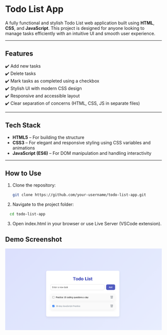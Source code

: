 # Todo List App

A fully functional and stylish Todo List web application built using **HTML**, **CSS**, and **JavaScript**. This project is designed for anyone looking to manage tasks efficiently with an intuitive UI and smooth user experience.

---

## Features

✔️ Add new tasks  
✔️ Delete tasks  
✔️ Mark tasks as completed using a checkbox  
✔️ Stylish UI with modern CSS design  
✔️ Responsive and accessible layout  
✔️ Clear separation of concerns (HTML, CSS, JS in separate files)  

---

## Tech Stack

- **HTML5** – For building the structure  
- **CSS3** – For elegant and responsive styling using CSS variables and animations  
- **JavaScript (ES6)** – For DOM manipulation and handling interactivity  

---

## How to Use

1. Clone the repository:
   ```bash
   git clone https://github.com/your-username/todo-list-app.git
   ```
2. Navigate to the project folder:
  ```bash
    cd todo-list-app
   ```
3. Open index.html in your browser or use Live Server (VSCode extension).


## Demo Screenshot
![Todo List Demo Preview](assets/todolist.png)